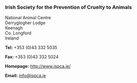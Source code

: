###  Irish Society for the Prevention of Cruelty to Animals

National Animal Centre  
Derryglogher Lodge  
Keenagh  
Co. Longford  
Ireland

**Tel:** +353 (0)43 332 5035

**Fax:** +353 (0)43 332 5024

**Homepage:** [ http://www.ispca.ie/ ](http://www.ispca.ie/)

**Email:** [ info@ispca.ie ](mailto:info@ispca.ie)
